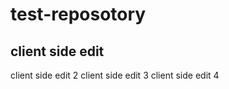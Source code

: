 # test-reposotory
client side edit
-----------------------
client side edit 2
client side edit 3
client side edit 4
